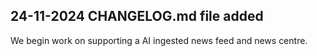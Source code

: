 
## 24-11-2024 CHANGELOG.md file added

We begin work on supporting a AI ingested news feed and news centre.
